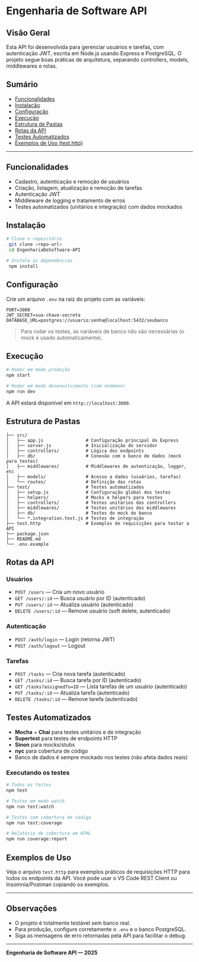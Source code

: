# Engenharia de Software API

## Visão Geral

Esta API foi desenvolvida para gerenciar usuários e tarefas, com autenticação JWT, escrita em Node.js usando Express e PostgreSQL. O projeto segue boas práticas de arquitetura, separando controllers, models, middlewares e rotas.

## Sumário
- [Funcionalidades](#funcionalidades)
- [Instalação](#instalação)
- [Configuração](#configuração)
- [Execução](#execução)
- [Estrutura de Pastas](#estrutura-de-pastas)
- [Rotas da API](#rotas-da-api)
- [Testes Automatizados](#testes-automatizados)
- [Exemplos de Uso (test.http)](#exemplos-de-uso)

---

## Funcionalidades
- Cadastro, autenticação e remoção de usuários
- Criação, listagem, atualização e remoção de tarefas
- Autenticação JWT
- Middleware de logging e tratamento de erros
- Testes automatizados (unitários e integração) com dados mockados

## Instalação

```bash
# Clone o repositório
 git clone <repo-url>
 cd EngenhariaDeSoftware-API

# Instale as dependências
 npm install
```

## Configuração

Crie um arquivo `.env` na raiz do projeto com as variáveis:

```
PORT=3000
JWT_SECRET=sua-chave-secreta
DATABASE_URL=postgres://usuario:senha@localhost:5432/seubanco
```

> Para rodar os testes, as variáveis de banco não são necessárias (o mock é usado automaticamente).

## Execução

```bash
# Rodar em modo produção
npm start

# Rodar em modo desenvolvimento (com nodemon)
npm run dev
```

A API estará disponível em `http://localhost:3000`.

## Estrutura de Pastas

```
├── src/
│   ├── app.js                # Configuração principal do Express
│   ├── server.js             # Inicialização do servidor
│   ├── controllers/          # Lógica dos endpoints
│   ├── db/                   # Conexão com o banco de dados (mock para testes)
│   ├── middlewares/          # Middlewares de autenticação, logger, etc
│   ├── models/               # Acesso a dados (usuários, tarefas)
│   └── routes/               # Definição das rotas
├── test/                     # Testes automatizados
│   ├── setup.js              # Configuração global dos testes
│   ├── helpers/              # Mocks e helpers para testes
│   ├── controllers/          # Testes unitários dos controllers
│   ├── middlewares/          # Testes unitários dos middlewares
│   ├── db/                   # Testes do mock do banco
│   └── *.integration.test.js # Testes de integração
├── test.http                 # Exemplos de requisições para testar a API
├── package.json
├── README.md
└── .env.example
```

## Rotas da API

### Usuários
- `POST /users` — Cria um novo usuário
- `GET /users/:id` — Busca usuário por ID (autenticado)
- `PUT /users/:id` — Atualiza usuário (autenticado)
- `DELETE /users/:id` — Remove usuário (soft delete, autenticado)

### Autenticação
- `POST /auth/login` — Login (retorna JWT)
- `POST /auth/logout` — Logout

### Tarefas
- `POST /tasks` — Cria nova tarefa (autenticado)
- `GET /tasks/:id` — Busca tarefa por ID (autenticado)
- `GET /tasks?assignedTo=ID` — Lista tarefas de um usuário (autenticado)
- `PUT /tasks/:id` — Atualiza tarefa (autenticado)
- `DELETE /tasks/:id` — Remove tarefa (autenticado)

## Testes Automatizados

- **Mocha** + **Chai** para testes unitários e de integração
- **Supertest** para testes de endpoints HTTP
- **Sinon** para mocks/stubs
- **nyc** para cobertura de código
- Banco de dados é sempre mockado nos testes (não afeta dados reais)

### Executando os testes

```bash
# Todos os testes
npm test

# Testes em modo watch
npm run test:watch

# Testes com cobertura de código
npm run test:coverage

# Relatório de cobertura em HTML
npm run coverage:report
```

## Exemplos de Uso

Veja o arquivo `test.http` para exemplos práticos de requisições HTTP para todos os endpoints da API. Você pode usar o VS Code REST Client ou Insomnia/Postman copiando os exemplos.

---

## Observações
- O projeto é totalmente testável sem banco real.
- Para produção, configure corretamente o `.env` e o banco PostgreSQL.
- Siga as mensagens de erro retornadas pela API para facilitar o debug.

---

**Engenharia de Software API — 2025**
